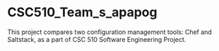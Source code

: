 # CSC510_Team_s_apapog
This project compares two configuration management tools: Chef and Saltstack, as a part of CSC 510 Software Engineering Project.
